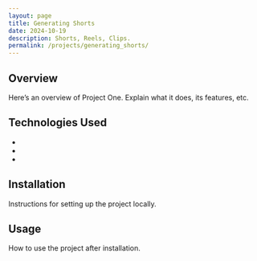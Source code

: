 ```yaml
---
layout: page
title: Generating Shorts
date: 2024-10-19
description: Shorts, Reels, Clips.
permalink: /projects/generating_shorts/
---
```


## Overview
Here’s an overview of Project One. Explain what it does, its features, etc.

## Technologies Used
- 
- 
- 

## Installation
Instructions for setting up the project locally.

## Usage
How to use the project after installation.
